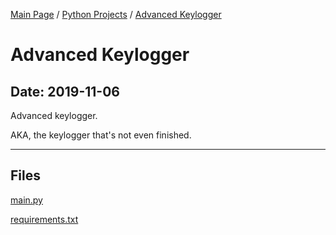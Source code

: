 [Main Page](/) / [Python Projects](/python) / [Advanced Keylogger](/python/2019-11-05_Markov_Chain_Chatbot)

# Advanced Keylogger

## Date: 2019-11-06

Advanced keylogger.

AKA, the keylogger that's not even finished.

-----

## Files

[main.py](main.py)

[requirements.txt](requirements.txt)